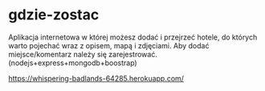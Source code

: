 # gdzie-zostac
Aplikacja internetowa w której możesz dodać i przejrzeć hotele, do których warto pojechać wraz z opisem, mapą i zdjęciami.
Aby dodać miejsce/komentarz należy się zarejestrować. 
(nodejs+express+mongodb+boostrap)

https://whispering-badlands-64285.herokuapp.com/

